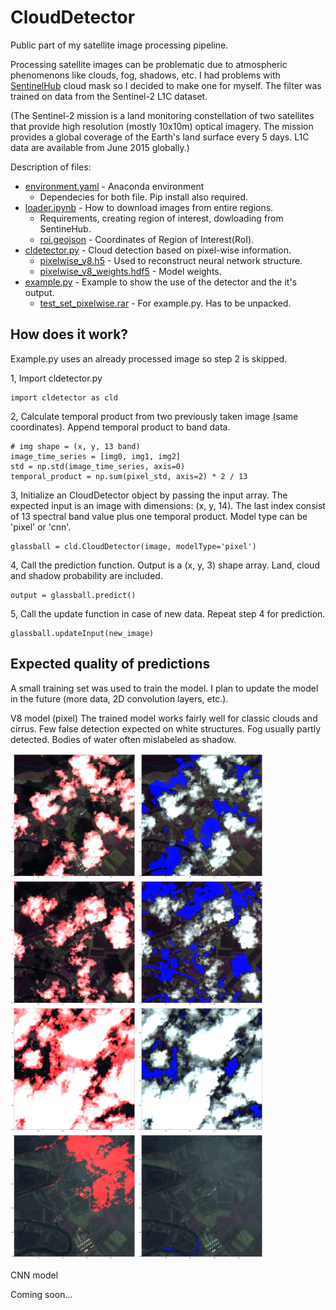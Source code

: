 # CloudDetector

Public part of my satellite image processing pipeline.

Processing satellite images can be problematic due to atmospheric phenomenons like clouds, fog, shadows, etc. I had problems with [SentinelHub](https://www.sentinel-hub.com/) cloud mask so I decided to make one for myself. The filter was trained on data from the Sentinel-2 L1C dataset.

(The Sentinel-2 mission is a land monitoring constellation of two satellites that provide high resolution (mostly 10x10m) optical imagery. The mission provides a global coverage of the Earth's land surface every 5 days. L1C data are available from June 2015 globally.)

Description of files:
* [environment.yaml](environment.yaml) - Anaconda environment
  * Dependecies for both file. Pip install also required.
* [loader.ipynb](loader.ipynb) - How to download images from entire regions.
  * Requirements, creating region of interest, dowloading from SentineHub.
  * [roi.geojson](roi.geojson) - Coordinates of Region of Interest(RoI).
* [cldetector.py](cldetector.py) - Cloud detection based on pixel-wise information.
  * [pixelwise_v8.h5](pixelwise_v8.h5) - Used to reconstruct neural network structure.
  * [pixelwise_v8_weights.hdf5](pixelwise_v8_weights.hdf5) - Model weights.
* [example.py](example.py) - Example to show the use of the detector and the it's output.
  * [test_set_pixelwise.rar](test/test_set_pixelwise.rar) - For example.py. Has to be unpacked.

## How does it work?

Example.py uses an already processed image so step 2 is skipped.

1, Import cldetector.py
```
import cldetector as cld
```
2, Calculate temporal product from two previously taken image (same coordinates). Append temporal product to band data.
```
# img shape = (x, y, 13 band)
image_time_series = [img0, img1, img2]
std = np.std(image_time_series, axis=0)
temporal_product = np.sum(pixel_std, axis=2) * 2 / 13
```

3, Initialize an CloudDetector object by passing the input array. The expected input is an image with dimensions: (x, y, 14). The last index consist of 13 spectral band value plus one temporal product. Model type can be 'pixel' or 'cnn'.
```
glassball = cld.CloudDetector(image, modelType='pixel')
```
4, Call the prediction function. Output is a (x, y, 3) shape array. Land, cloud and shadow probability are included.
```
output = glassball.predict()
```
5, Call the update function in case of new data. Repeat step 4 for prediction.
```
glassball.updateInput(new_image)
```

## Expected quality of predictions

A small training set was used to train the model. I plan to update the model in the future (more data, 2D convolution layers, etc.).

V8 model (pixel)
The trained model works fairly well for classic clouds and cirrus. Few false detection expected on white structures. Fog usually partly detected. Bodies of water often mislabeled as shadow.

<img src="results/v8_17_cloud_mask.png" height="200">  <img src="results/v8_17_shadow_mask.png" height="200">
<img src="results/v8_15_cloud_mask.png" height="200">  <img src="results/v8_15_shadow_mask.png" height="200">
<img src="results/v8_14_cloud_mask.png" height="200">  <img src="results/v8_14_shadow_mask.png" height="200">
<img src="results/v8_16_cloud_mask.png" height="200">  <img src="results/v8_16_shadow_mask.png" height="200">

CNN model

Coming soon...

